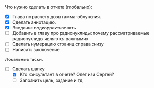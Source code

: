Что нужно сделать в отчете (глобально):
-[x] Глава по расчету дозы гамма-облучения.
-[x] Сделать аннотацию.
-[x] Введение подкорректировать
-[ ] Добавить в главу про радионуклиды: почему рассматриваемые радионуклиды являются важнымиx 
-[ ] Сделать нумерацию страниц справа снизу
-[ ] Написать заключение

Локальные таски:
-[ ] Сделать шапку
	-[x] Кто консультант в отчете? Олег или Сергей?
	-[ ] Заполнить цель, задание и тд